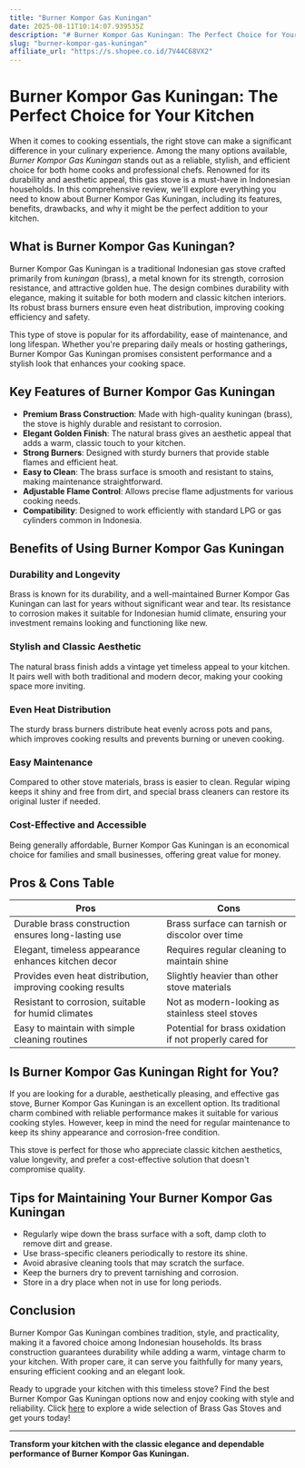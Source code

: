 ```yaml
---
title: "Burner Kompor Gas Kuningan"
date: 2025-08-11T10:14:07.939535Z
description: "# Burner Kompor Gas Kuningan: The Perfect Choice for Your Kitchen..."
slug: "burner-kompor-gas-kuningan"
affiliate_url: "https://s.shopee.co.id/7V44C68VX2"
---
```

# Burner Kompor Gas Kuningan: The Perfect Choice for Your Kitchen

When it comes to cooking essentials, the right stove can make a significant difference in your culinary experience. Among the many options available, *Burner Kompor Gas Kuningan* stands out as a reliable, stylish, and efficient choice for both home cooks and professional chefs. Renowned for its durability and aesthetic appeal, this gas stove is a must-have in Indonesian households. In this comprehensive review, we'll explore everything you need to know about Burner Kompor Gas Kuningan, including its features, benefits, drawbacks, and why it might be the perfect addition to your kitchen.

## What is Burner Kompor Gas Kuningan?

Burner Kompor Gas Kuningan is a traditional Indonesian gas stove crafted primarily from *kuningan* (brass), a metal known for its strength, corrosion resistance, and attractive golden hue. The design combines durability with elegance, making it suitable for both modern and classic kitchen interiors. Its robust brass burners ensure even heat distribution, improving cooking efficiency and safety. 

This type of stove is popular for its affordability, ease of maintenance, and long lifespan. Whether you're preparing daily meals or hosting gatherings, Burner Kompor Gas Kuningan promises consistent performance and a stylish look that enhances your cooking space.

## Key Features of Burner Kompor Gas Kuningan

- **Premium Brass Construction**: Made with high-quality kuningan (brass), the stove is highly durable and resistant to corrosion.
- **Elegant Golden Finish**: The natural brass gives an aesthetic appeal that adds a warm, classic touch to your kitchen.
- **Strong Burners**: Designed with sturdy burners that provide stable flames and efficient heat.
- **Easy to Clean**: The brass surface is smooth and resistant to stains, making maintenance straightforward.
- **Adjustable Flame Control**: Allows precise flame adjustments for various cooking needs.
- **Compatibility**: Designed to work efficiently with standard LPG or gas cylinders common in Indonesia.

## Benefits of Using Burner Kompor Gas Kuningan

### Durability and Longevity

Brass is known for its durability, and a well-maintained Burner Kompor Gas Kuningan can last for years without significant wear and tear. Its resistance to corrosion makes it suitable for Indonesian humid climate, ensuring your investment remains looking and functioning like new.

### Stylish and Classic Aesthetic

The natural brass finish adds a vintage yet timeless appeal to your kitchen. It pairs well with both traditional and modern decor, making your cooking space more inviting.

### Even Heat Distribution

The sturdy brass burners distribute heat evenly across pots and pans, which improves cooking results and prevents burning or uneven cooking.

### Easy Maintenance

Compared to other stove materials, brass is easier to clean. Regular wiping keeps it shiny and free from dirt, and special brass cleaners can restore its original luster if needed.

### Cost-Effective and Accessible

Being generally affordable, Burner Kompor Gas Kuningan is an economical choice for families and small businesses, offering great value for money.

## Pros & Cons Table

| Pros                                                      | Cons                                                     |
|------------------------------------------------------------|----------------------------------------------------------|
| Durable brass construction ensures long-lasting use     | Brass surface can tarnish or discolor over time      |
| Elegant, timeless appearance enhances kitchen decor    | Requires regular cleaning to maintain shine          |
| Provides even heat distribution, improving cooking results | Slightly heavier than other stove materials           |
| Resistant to corrosion, suitable for humid climates    | Not as modern-looking as stainless steel stoves      |
| Easy to maintain with simple cleaning routines           | Potential for brass oxidation if not properly cared for |

## Is Burner Kompor Gas Kuningan Right for You?

If you are looking for a durable, aesthetically pleasing, and effective gas stove, Burner Kompor Gas Kuningan is an excellent option. Its traditional charm combined with reliable performance makes it suitable for various cooking styles. However, keep in mind the need for regular maintenance to keep its shiny appearance and corrosion-free condition.

This stove is perfect for those who appreciate classic kitchen aesthetics, value longevity, and prefer a cost-effective solution that doesn't compromise quality.

## Tips for Maintaining Your Burner Kompor Gas Kuningan

- Regularly wipe down the brass surface with a soft, damp cloth to remove dirt and grease.
- Use brass-specific cleaners periodically to restore its shine.
- Avoid abrasive cleaning tools that may scratch the surface.
- Keep the burners dry to prevent tarnishing and corrosion.
- Store in a dry place when not in use for long periods.

## Conclusion

Burner Kompor Gas Kuningan combines tradition, style, and practicality, making it a favored choice among Indonesian households. Its brass construction guarantees durability while adding a warm, vintage charm to your kitchen. With proper care, it can serve you faithfully for many years, ensuring efficient cooking and an elegant look.

Ready to upgrade your kitchen with this timeless stove? Find the best Burner Kompor Gas Kuningan options now and enjoy cooking with style and reliability. Click [here](https://s.shopee.co.id/7V44C68VX2) to explore a wide selection of Brass Gas Stoves and get yours today!

---

**Transform your kitchen with the classic elegance and dependable performance of Burner Kompor Gas Kuningan.**